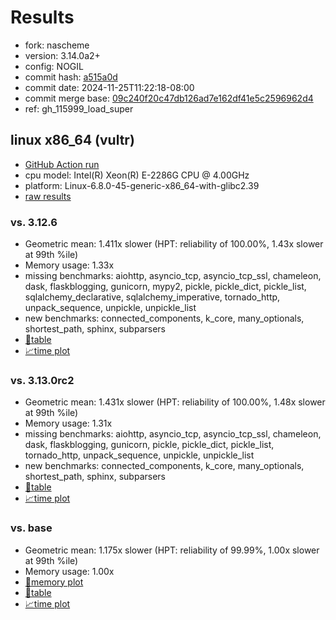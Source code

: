 # Results

- fork: nascheme
- version: 3.14.0a2+
- config: NOGIL
- commit hash: [a515a0d](https://github.com/nascheme/cpython/commit/a515a0d)
- commit date: 2024-11-25T11:22:18-08:00
- commit merge base: [09c240f20c47db126ad7e162df41e5c2596962d4](https://github.com/nascheme/cpython/commit/09c240f20c47db126ad7e162df41e5c2596962d4)
- ref: gh_115999_load_super

## linux x86_64 (vultr)

- [GitHub Action run](https://github.com/facebookexperimental/free-threading-benchmarking/actions/runs/12020600304)
- cpu model: Intel(R) Xeon(R) E-2286G CPU @ 4.00GHz
- platform: Linux-6.8.0-45-generic-x86_64-with-glibc2.39
- [raw results](bm-20241125-vultr-x86_64-nascheme-gh_115999_load_super-3.14.0a2%2B-a515a0d.json)

### vs. 3.12.6

- Geometric mean: 1.411x slower (HPT: reliability of 100.00%, 1.43x slower at 99th %ile)
- Memory usage: 1.33x
- missing benchmarks: aiohttp, asyncio_tcp, asyncio_tcp_ssl, chameleon, dask, flaskblogging, gunicorn, mypy2, pickle, pickle_dict, pickle_list, sqlalchemy_declarative, sqlalchemy_imperative, tornado_http, unpack_sequence, unpickle, unpickle_list
- new benchmarks: connected_components, k_core, many_optionals, shortest_path, sphinx, subparsers
- [📄table](bm-20241125-vultr-x86_64-nascheme-gh_115999_load_super-3.14.0a2%2B-a515a0d-vs-3.12.6.md)
- [📈time plot](bm-20241125-vultr-x86_64-nascheme-gh_115999_load_super-3.14.0a2%2B-a515a0d-vs-3.12.6.svg)

### vs. 3.13.0rc2

- Geometric mean: 1.431x slower (HPT: reliability of 100.00%, 1.48x slower at 99th %ile)
- Memory usage: 1.31x
- missing benchmarks: aiohttp, asyncio_tcp, asyncio_tcp_ssl, chameleon, dask, flaskblogging, gunicorn, pickle, pickle_dict, pickle_list, tornado_http, unpack_sequence, unpickle, unpickle_list
- new benchmarks: connected_components, k_core, many_optionals, shortest_path, sphinx, subparsers
- [📄table](bm-20241125-vultr-x86_64-nascheme-gh_115999_load_super-3.14.0a2%2B-a515a0d-vs-3.13.0rc2.md)
- [📈time plot](bm-20241125-vultr-x86_64-nascheme-gh_115999_load_super-3.14.0a2%2B-a515a0d-vs-3.13.0rc2.svg)

### vs. base

- Geometric mean: 1.175x slower (HPT: reliability of 99.99%, 1.00x slower at 99th %ile)
- Memory usage: 1.00x
- [🧠memory plot](bm-20241125-vultr-x86_64-nascheme-gh_115999_load_super-3.14.0a2%2B-a515a0d-vs-base-mem.svg)
- [📄table](bm-20241125-vultr-x86_64-nascheme-gh_115999_load_super-3.14.0a2%2B-a515a0d-vs-base.md)
- [📈time plot](bm-20241125-vultr-x86_64-nascheme-gh_115999_load_super-3.14.0a2%2B-a515a0d-vs-base.svg)

